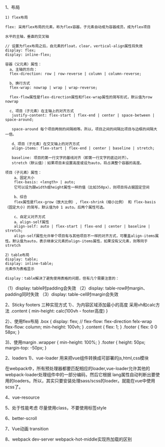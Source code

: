 1、布局

	1) flex布局

	flex: 采用flex布局的元素，称为flex容器，子元素自动成为容器成员，成为flex项目

	水平的主轴，垂直的交叉轴

	// 设置为flex布局之后，自元素的float，clear，vertical-align属性将失效
	display: flex;
	display: inline-flex;

	容器（父元素）属性：
	  a、主轴的方向：
	  flex-direction: row | row-reverse | column | column-reverse;

	  b、换行方式
	  flex-wrap: nowrap | wrap | wrap-reverse;

	  flex-flow属性是flex-direction属性和flex-wrap属性的简写形式，默认值为row nowrap

	  c、项目（子元素）在主轴上的对齐方式
	   justify-content: flex-start | flex-end | center | space-between | space-around;

	   space-around 每个项目两侧的间隔相等。所以，项目之间的间隔比项目与边框的间隔大一倍。

	   d、项目（子元素）在交叉轴上的对齐方式
	   align-items: flex-start | flex-end | center | baseline | stretch;

	   baseline: 项目的第一行文字的基线对齐（即第一行文字的底边对齐）。
	   stretch（默认值）：如果项目未设置高度或设为auto，将占满整个容器的高度。

	项目（子元素）属性：
		a、固定大小
		flex-basis: <length> | auto;
		它可以设为跟width或height属性一样的值（比如350px），则项目将占据固定空间

		b、综合
		flex属性是flex-grow（放大比例）, flex-shrink（缩小比例） 和 flex-basis（固定大小）的简写，默认值为0 1 auto。后两个属性可选。

		c、自定义对齐方式
		a、align-self属性
		align-self: auto | flex-start | flex-end | center | baseline | stretch;
		align-self属性允许单个项目有与其他项目不一样的对齐方式，可覆盖align-items属性。默认值为auto，表示继承父元素的align-items属性，如果没有父元素，则等同于stretch

	2）table布局
	display: table;
	display: inline-table;
	元素作为表格显示

	display：table解决了避免使用表格的问题，但有几个需要注意的：

（1）display: table时padding会失效
（2）display: table-row时margin、padding同时失效
（3）display: table-cell时margin会失效

2、Sticky footers 三种实现方式
  1）、为内容区域添加最小的高度
   采用vh和calc方法
   .content {
   		min-height: calc(100vh - footer高度)
   }

  2）、使用flex布局
   .box {
  	  display: flex;
  	  // flex-flow: flex-direction felx-wrap
  	  flex-flow: column;
  	  min-height: 100vh;
   }
   .content {
     flex: 1;
   }
   .footer {
	  flex: 0 0 58px;
	}

   3)、使用margin
   .wrapper {
   		min-height: 100%;
   }
   .footer {
   		height: 50px;
   		margin-top: -50px;
   }

2、loaders
1)、vue-loader 用来把vue组件转换成可部署的js,html,css模块

在webpack中，所有预处理器都要匹配相应的loader,vue-loader允许其他的webpack-loader处理组件中的一部分编码，然后它根据
lang属性自动判断出要使用的loaders。所以，其实只要安装处理sass/scss的loader。就能在vue中使用scss了。

4、vue-resource


5、处于性能考虑 尽量使用class，不要使用标签style

6、better-scroll

7、Vue动画 transition

8、webpack dev-server webpack-hot-middle实现热加载的区别
